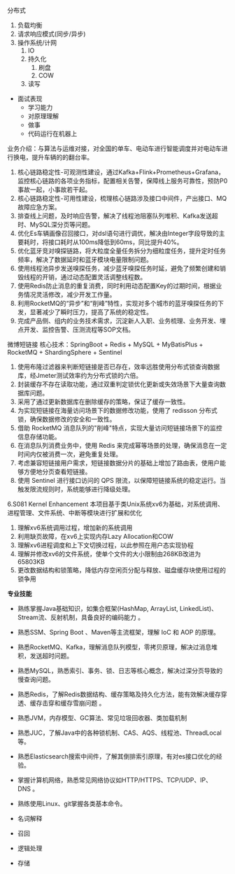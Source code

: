 分布式
1. 负载均衡
2. 请求响应模式(同步/异步)
3. 操作系统/计网
	1. IO
	2. 持久化
		1. 刷盘
		2. COW
	3. 读写

- 面试表现
	- 学习能力
	- 对原理理解
	- 做事
	- 代码运行在机器上

业务介绍：与算法与运维对接，对全国的单车、电动车进行智能调度并对电动车进行换电，提升车辆的的翻台率。
1. 核心链路稳定性-可观测性建设，通过Kafka+Flink+Prometheus+Grafana，监控核心链路的各项业务指标，配置相关告警，保障线上服务可靠性，预防P0事故一起，小事故若干起。
2. 核心链路稳定性-可用性建设，梳理核心链路涉及接口中间件，产出接口、MQ故障应急方案。
3. 排查线上问题，及时响应告警，解决了线程池阻塞队列堆积、Kafka发送超时、MySQL深分页等问题。
4. 优化Es车辆画像召回接口，对dsl语句进行调优，解决由Integer字段导致的主要耗时，将接口耗时从100ms降低到60ms，同比提升40%。
5. 优化蓝牙竞对嗅探链路，将大粒度全量任务拆分为细粒度任务，提升定时任务频率，解决了数据延时和蓝牙模块电量限制问题。
6. 使用线程池异步发送嗅探任务，减少蓝牙嗅探任务时延，避免了频繁创建和销毁线程的开销，通过动态配置灵活调整线程数。
7. 使用Redis防止消息的重复消费，同时利用动态配置Key的过期时间，根据业务情况灵活修改，减少开发工作量。
8. 利用RocketMQ的“异步”和“削峰”特性，实现对多个城市的蓝牙嗅探任务的下发，显著减少了瞬时压力，提高了系统的稳定性。
9. 完成产品侧、组内的业务技术需求，沉淀新人入职、业务梳理、业务开发、埋点开发、监控告警、压测流程等SOP文档。


微博短链接
核心技术：SpringBoot + Redis + MySQL + MyBatisPlus + RocketMQ + ShardingSphere + Sentinel
1. 使用布隆过滤器来判断短链接是否已存在，效率远胜使用分布式锁查询数据库，经Jmeter测试效率约为分布式锁的六倍。 
2. 封装缓存不存在读取功能，通过双重判定锁优化更新或失效场景下大量查询数据库问题。 
3. 采用了通过更新数据库在删除缓存的策略，保证了缓存一致性。 
4. 为实现短链接在海量访问场景下的数据修改功能，使用了 redisson 分布式锁，确保数据修改的安全和一致性。 
5. 借助 RocketMQ 消息队列的"削峰"特点，实现大量访问短链接场景下的监控信息存储功能。 
6. 在消息队列消费业务中，使用 Redis 来完成幂等场景的处理，确保消息在一定时间内仅被消费一次，避免重复处理。 
7. 考虑兼容短链接用户需求，短链接数据分片的基础上增加了路由表，使用户能够方便地分页查看短链接。 
8. 使用 Sentinel 进行接口访问的 QPS 限流，以保障短链接系统的稳定运行。当触发限流规则时，系统能够进行降级处理。


6.S081 Kernel Enhancement
 本项目基于类Unix系统xv6为基础，对系统调用、进程管理、文件系统、中断等模块进行扩展和优化
1. 理解xv6系统调用过程，增加新的系统调用
2. 利用缺页故障，在xv6上实现内存Lazy Allocation和COW
3. 理解xv6进程调度和上下文切换过程，以此参照在用户态实现协程
4. 理解并修改xv6的文件系统，使单个文件的大小限制由268KB改进为65803KB
5. 更改数据结构和锁策略，降低内存空闲页分配与释放、磁盘缓存块使用过程的锁争用

**专业技能**
- 熟练掌握Java基础知识，如集合框架(HashMap, ArrayList, LinkedList)、Stream流、反射机制，具备良好的编码能力 。
- 熟悉SSM、Spring Boot 、Maven等主流框架，理解 IoC 和 AOP 的原理。
- 熟悉RocketMQ、Kafka，理解消息队列模型，零拷贝原理，解决过消息堆积，发送超时问题。
- 熟悉MySQL，熟悉索引、事务、锁、日志等核心概念，解决过深分页导致的慢查询问题。
- 熟悉Redis，了解Redis数据结构、缓存策略及持久化方法，能有效解决缓存穿透、缓存击穿和缓存雪崩问题 。
- 熟悉JVM，内存模型、GC算法、常见垃圾回收器、类加载机制 
- 熟悉JUC，了解Java中的各种锁机制、CAS、AQS、线程池、ThreadLocal等。
- 熟悉Elasticsearch搜索中间件，了解其倒排索引原理，有对es接口优化的经验。
- 掌握计算机网络，熟悉常见网络协议如HTTP/HTTPS、TCP/UDP、IP、DNS 。
- 熟练使用Linux、git掌握各类基本命令。

- 名词解释
- 召回
- 逻辑处理
- 存储